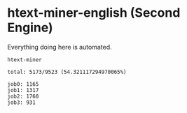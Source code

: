 # htext-miner-english (Second Engine)

Everything doing here is automated.

```
htext-miner

total: 5173/9523 (54.321117294970065%)

job0: 1165
job1: 1317
job2: 1760
job3: 931
```